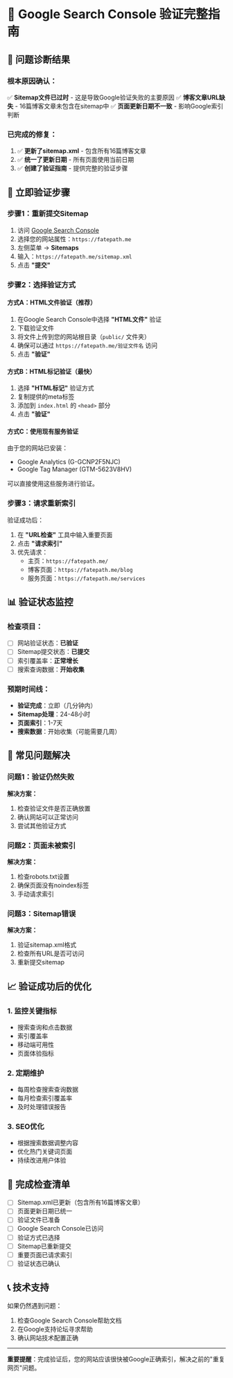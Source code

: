 # 🚀 Google Search Console 验证完整指南

## 🎯 问题诊断结果

### **根本原因确认：**
✅ **Sitemap文件已过时** - 这是导致Google验证失败的主要原因
✅ **博客文章URL缺失** - 16篇博客文章未包含在sitemap中
✅ **页面更新日期不一致** - 影响Google索引判断

### **已完成的修复：**
1. ✅ **更新了sitemap.xml** - 包含所有16篇博客文章
2. ✅ **统一了更新日期** - 所有页面使用当前日期
3. ✅ **创建了验证指南** - 提供完整的验证步骤

## 🔧 立即验证步骤

### **步骤1：重新提交Sitemap**
1. 访问 [Google Search Console](https://search.google.com/search-console)
2. 选择您的网站属性：`https://fatepath.me`
3. 左侧菜单 → **Sitemaps**
4. 输入：`https://fatepath.me/sitemap.xml`
5. 点击 **"提交"**

### **步骤2：选择验证方式**

#### **方式A：HTML文件验证（推荐）**
1. 在Google Search Console中选择 **"HTML文件"** 验证
2. 下载验证文件
3. 将文件上传到您的网站根目录（`public/` 文件夹）
4. 确保可以通过 `https://fatepath.me/验证文件名` 访问
5. 点击 **"验证"**

#### **方式B：HTML标记验证（最快）**
1. 选择 **"HTML标记"** 验证方式
2. 复制提供的meta标签
3. 添加到 `index.html` 的 `<head>` 部分
4. 点击 **"验证"**

#### **方式C：使用现有服务验证**
由于您的网站已安装：
- Google Analytics (G-GCNP2F5NJC)
- Google Tag Manager (GTM-5623V8HV)

可以直接使用这些服务进行验证。

### **步骤3：请求重新索引**
验证成功后：
1. 在 **"URL检查"** 工具中输入重要页面
2. 点击 **"请求索引"**
3. 优先请求：
   - 主页：`https://fatepath.me/`
   - 博客页面：`https://fatepath.me/blog`
   - 服务页面：`https://fatepath.me/services`

## 📊 验证状态监控

### **检查项目：**
- [ ] 网站验证状态：**已验证**
- [ ] Sitemap提交状态：**已提交**
- [ ] 索引覆盖率：**正常增长**
- [ ] 搜索查询数据：**开始收集**

### **预期时间线：**
- **验证完成**：立即（几分钟内）
- **Sitemap处理**：24-48小时
- **页面索引**：1-7天
- **搜索数据**：开始收集（可能需要几周）

## 🚨 常见问题解决

### **问题1：验证仍然失败**
**解决方案：**
1. 检查验证文件是否正确放置
2. 确认网站可以正常访问
3. 尝试其他验证方式

### **问题2：页面未被索引**
**解决方案：**
1. 检查robots.txt设置
2. 确保页面没有noindex标签
3. 手动请求索引

### **问题3：Sitemap错误**
**解决方案：**
1. 验证sitemap.xml格式
2. 检查所有URL是否可访问
3. 重新提交sitemap

## 📈 验证成功后的优化

### **1. 监控关键指标**
- 搜索查询和点击数据
- 索引覆盖率
- 移动端可用性
- 页面体验指标

### **2. 定期维护**
- 每周检查搜索查询数据
- 每月检查索引覆盖率
- 及时处理错误报告

### **3. SEO优化**
- 根据搜索数据调整内容
- 优化热门关键词页面
- 持续改进用户体验

## 🎉 完成检查清单

- [ ] Sitemap.xml已更新（包含所有16篇博客文章）
- [ ] 页面更新日期已统一
- [ ] 验证文件已准备
- [ ] Google Search Console已访问
- [ ] 验证方式已选择
- [ ] Sitemap已重新提交
- [ ] 重要页面已请求索引
- [ ] 验证状态已确认

## 📞 技术支持

如果仍然遇到问题：
1. 检查Google Search Console帮助文档
2. 在Google支持论坛寻求帮助
3. 确认网站技术配置正确

---

**重要提醒**：完成验证后，您的网站应该很快被Google正确索引，解决之前的"重复网页"问题。
